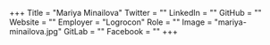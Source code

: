 +++
Title = "Mariya Minailova"
Twitter = ""
LinkedIn = ""
GitHub = ""
Website = ""
Employer = "Logrocon"
Role = ""
Image = "mariya-minailova.jpg"
GitLab = ""
Facebook = ""
+++
